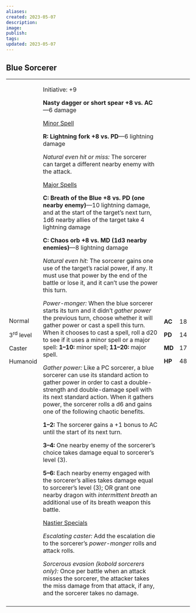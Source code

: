 ```yaml
---
aliases: 
created: 2023-05-07
description: 
image: 
publish: 
tags: 
updated: 2023-05-07
---
```


## Blue Sorcerer

<table>
<colgroup>
<col style="width: 16%" />
<col style="width: 72%" />
<col style="width: 5%" />
<col style="width: 5%" />
</colgroup>
<tbody>
<tr class="odd">
<td><p>Normal</p>
<p>3<sup>rd</sup> level</p>
<p>Caster</p>
<p>Humanoid</p></td>
<td><p>Initiative: +9</p>
<p><strong>Nasty dagger or short spear +8 vs. AC</strong>—6 damage</p>
<p><u>Minor Spell</u></p>
<p><strong>R: Lightning fork +8 vs. PD</strong>—6 lightning damage</p>
<p><em>Natural even hit or miss:</em> The sorcerer can target a
different nearby enemy with the attack.</p>
<p><u>Major Spells</u></p>
<p><strong>C: Breath of the Blue +8 vs. PD (one nearby
enemy)</strong>—10 lightning damage, and at the start of the target’s
next turn, 1d6 nearby allies of the target take 4 lightning damage</p>
<p><strong>C: Chaos orb +8 vs. MD (1d3 nearby enemies)</strong>—8
lightning damage</p>
<p><em>Natural even hit:</em> The sorcerer gains one use of the target’s
racial power, if any. It must use that power by the end of the battle or
lose it, and it can’t use the power this turn.</p>
<p><em>Power-monger:</em> When the blue sorcerer starts its turn and it
didn’t <em>gather power</em> the previous turn, choose whether it will
gather power or cast a spell this turn. When it chooses to cast a spell,
roll a d20 to see if it uses a minor spell or a major spell:
<strong>1–10:</strong> minor spell; <strong>11–20:</strong> major
spell.</p>
<p><em>Gather power:</em> Like a PC sorcerer, a blue sorcerer can use
its standard action to gather power in order to cast a double-strength
and double-damage spell with its next standard action. When it gathers
power, the sorcerer rolls a d6 and gains one of the following chaotic
benefits.</p>
<p><strong>1–2:</strong> The sorcerer gains a +1 bonus to AC until the
start of its next turn.</p>
<p><strong>3–4:</strong> One nearby enemy of the sorcerer’s choice takes
damage equal to sorcerer’s level (3).</p>
<p><strong>5–6:</strong> Each nearby enemy engaged with the sorcerer’s
allies takes damage equal to sorcerer’s level (3); OR grant one nearby
dragon with <em>intermittent breath</em> an additional use of its breath
weapon this battle.</p>
<p><u>Nastier Specials</u></p>
<p><em>Escalating caster:</em> Add the escalation die to the sorcerer’s
<em>power-monger</em> rolls and attack rolls.</p>
<p><em>Sorcerous evasion (kobold sorcerers only):</em> Once per battle
when an attack misses the sorcerer, the attacker takes the miss damage
from that attack, if any, and the sorcerer takes no damage.</p></td>
<td><p><strong>AC</strong></p>
<p><strong>PD</strong></p>
<p><strong>MD</strong></p>
<p><strong>HP</strong></p></td>
<td><p>18</p>
<p>14</p>
<p>17</p>
<p>48</p></td>
</tr>
<tr class="even">
<td></td>
<td></td>
<td></td>
<td></td>
</tr>
</tbody>
</table>

